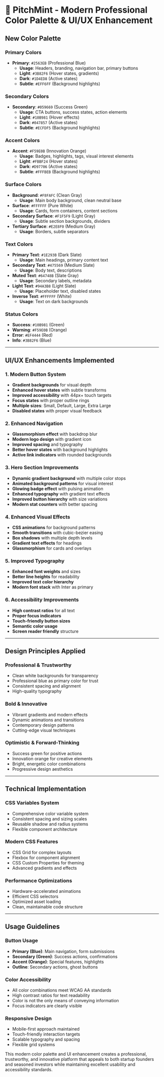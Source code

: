 # 🎨 PitchMint - Modern Professional Color Palette & UI/UX Enhancement

## **New Color Palette**

### **Primary Colors**
- **Primary**: `#2563EB` (Professional Blue)
  - **Usage**: Headers, branding, navigation bar, primary buttons
  - **Light**: `#3B82F6` (Hover states, gradients)
  - **Dark**: `#1D4ED8` (Active states)
  - **Subtle**: `#EFF6FF` (Background highlights)

### **Secondary Colors**
- **Secondary**: `#059669` (Success Green)
  - **Usage**: CTA buttons, success states, action elements
  - **Light**: `#10B981` (Hover effects)
  - **Dark**: `#047857` (Active states)
  - **Subtle**: `#ECFDF5` (Background highlights)

### **Accent Colors**
- **Accent**: `#F59E0B` (Innovation Orange)
  - **Usage**: Badges, highlights, tags, visual interest elements
  - **Light**: `#FBBF24` (Hover states)
  - **Dark**: `#D97706` (Active states)
  - **Subtle**: `#FFFBEB` (Background highlights)

### **Surface Colors**
- **Background**: `#F8FAFC` (Clean Gray)
  - **Usage**: Main body background, clean neutral base
- **Surface**: `#FFFFFF` (Pure White)
  - **Usage**: Cards, form containers, content sections
- **Secondary Surface**: `#F1F5F9` (Light Gray)
  - **Usage**: Subtle section backgrounds, dividers
- **Tertiary Surface**: `#E2E8F0` (Medium Gray)
  - **Usage**: Borders, subtle separators

### **Text Colors**
- **Primary Text**: `#1E293B` (Dark Slate)
  - **Usage**: Main headings, primary content text
- **Secondary Text**: `#475569` (Medium Slate)
  - **Usage**: Body text, descriptions
- **Muted Text**: `#64748B` (Slate Gray)
  - **Usage**: Secondary labels, metadata
- **Light Text**: `#94A3B8` (Light Slate)
  - **Usage**: Placeholder text, disabled states
- **Inverse Text**: `#FFFFFF` (White)
  - **Usage**: Text on dark backgrounds

### **Status Colors**
- **Success**: `#10B981` (Green)
- **Warning**: `#F59E0B` (Orange)
- **Error**: `#EF4444` (Red)
- **Info**: `#3B82F6` (Blue)

---

## **UI/UX Enhancements Implemented**

### **1. Modern Button System**
- **Gradient backgrounds** for visual depth
- **Enhanced hover states** with subtle transforms
- **Improved accessibility** with 44px+ touch targets
- **Focus states** with proper outline rings
- **Multiple sizes**: Small, Default, Large, Extra Large
- **Disabled states** with proper visual feedback

### **2. Enhanced Navigation**
- **Glassmorphism effect** with backdrop blur
- **Modern logo design** with gradient icon
- **Improved spacing** and typography
- **Better hover states** with background highlights
- **Active link indicators** with rounded backgrounds

### **3. Hero Section Improvements**
- **Dynamic gradient background** with multiple color stops
- **Animated background patterns** for visual interest
- **Glowing badge effect** with pulsing animation
- **Enhanced typography** with gradient text effects
- **Improved button hierarchy** with size variations
- **Modern stat counters** with better spacing

### **4. Enhanced Visual Effects**
- **CSS animations** for background patterns
- **Smooth transitions** with cubic-bezier easing
- **Box shadows** with multiple depth levels
- **Gradient text effects** for headings
- **Glassmorphism** for cards and overlays

### **5. Improved Typography**
- **Enhanced font weights** and sizes
- **Better line heights** for readability
- **Improved text color hierarchy**
- **Modern font stack** with Inter as primary

### **6. Accessibility Improvements**
- **High contrast ratios** for all text
- **Proper focus indicators**
- **Touch-friendly button sizes**
- **Semantic color usage**
- **Screen reader friendly** structure

---

## **Design Principles Applied**

### **Professional & Trustworthy**
- Clean white backgrounds for transparency
- Professional blue as primary color for trust
- Consistent spacing and alignment
- High-quality typography

### **Bold & Innovative**
- Vibrant gradients and modern effects
- Dynamic animations and transitions
- Contemporary design patterns
- Cutting-edge visual techniques

### **Optimistic & Forward-Thinking**
- Success green for positive actions
- Innovation orange for creative elements
- Bright, energetic color combinations
- Progressive design aesthetics

---

## **Technical Implementation**

### **CSS Variables System**
- Comprehensive color variable system
- Consistent spacing and sizing scales
- Reusable shadow and radius systems
- Flexible component architecture

### **Modern CSS Features**
- CSS Grid for complex layouts
- Flexbox for component alignment
- CSS Custom Properties for theming
- Advanced gradients and effects

### **Performance Optimizations**
- Hardware-accelerated animations
- Efficient CSS selectors
- Optimized asset loading
- Clean, maintainable code structure

---

## **Usage Guidelines**

### **Button Usage**
- **Primary (Blue)**: Main navigation, form submissions
- **Secondary (Green)**: Success actions, confirmations
- **Accent (Orange)**: Special features, highlights
- **Outline**: Secondary actions, ghost buttons

### **Color Accessibility**
- All color combinations meet WCAG AA standards
- High contrast ratios for text readability
- Color is not the only means of conveying information
- Focus indicators are clearly visible

### **Responsive Design**
- Mobile-first approach maintained
- Touch-friendly interaction targets
- Scalable typography and spacing
- Flexible grid systems

This modern color palette and UI enhancement creates a professional, trustworthy, and innovative platform that appeals to both startup founders and seasoned investors while maintaining excellent usability and accessibility standards.
